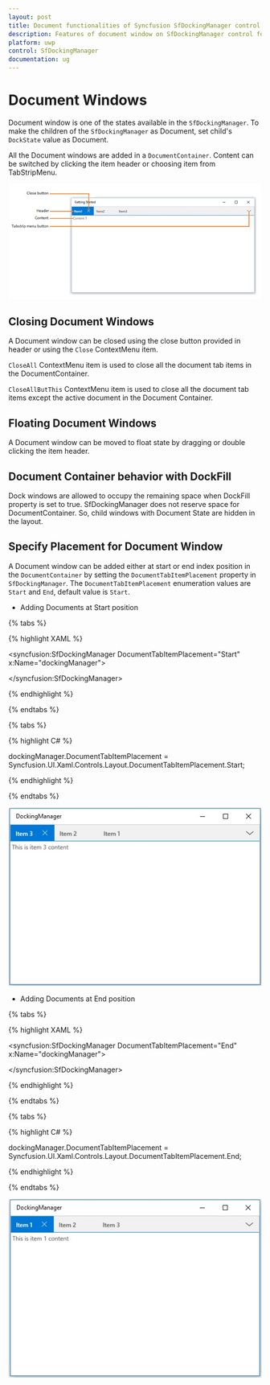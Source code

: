 ```yaml
---
layout: post
title: Document functionalities of Syncfusion SfDockingManager control for UWP
description: Features of document window on SfDockingManager control for UWP
platform: uwp
control: SfDockingManager
documentation: ug
---
```


# Document Windows

Document window is one of the states available in the `SfDockingManager`. To make the children of the `SfDockingManager` as Document, set child's `DockState` value as Document.

All the Document windows are added in a `DocumentContainer`. Content can be switched by clicking the item header or choosing item from TabStripMenu.

![](Document-Windows-images/Document-Windows-img1.jpeg)


## Closing Document Windows

A Document window can be closed using the close button provided in header or using the `Close` ContextMenu item.

`CloseAll` ContextMenu item is used to close all the document tab items in the DocumentContainer.

`CloseAllButThis` ContextMenu item is used to close all the document tab items except the active document in the Document Container.

## Floating Document Windows

A Document window can be moved to float state by dragging or double clicking the item header.

## Document Container behavior with DockFill

Dock windows are allowed to occupy the remaining space when DockFill property is set to true. SfDockingManager does not reserve space for DocumentContainer. So, child windows with Document State are hidden in the layout.

## Specify Placement for Document Window

A Document window can be added either at start or end index position in the `DocumentContainer` by setting the `DocumentTabItemPlacement` property in `SfDockingManager`. The `DocumentTabItemPlacement` enumeration values are `Start` and `End`, default value is `Start`.

* Adding Documents at Start position

{% tabs %}

{% highlight XAML %}

<syncfusion:SfDockingManager DocumentTabItemPlacement="Start" x:Name="dockingManager">

<ContentControl x:Name="dock1" syncfusion:SfDockingManager.Header="Item 1"
                               syncfusion:SfDockingManager.DockState="Document">

<TextBlock Text="This is item 1 content"/>

</ContentControl>

<ContentControl syncfusion:SfDockingManager.Header="Item 2"
                syncfusion:SfDockingManager.DockState="Document">

<TextBlock Text="This is item 2 content"/>

</ContentControl>

<ContentControl syncfusion:SfDockingManager.Header="Item 3"
                syncfusion:SfDockingManager.DockState="Document">

<TextBlock Text="This is item 3 content"/>

</ContentControl>

</syncfusion:SfDockingManager>


{% endhighlight %}

{% endtabs %}

{% tabs %}

{% highlight C# %}

dockingManager.DocumentTabItemPlacement = Syncfusion.UI.Xaml.Controls.Layout.DocumentTabItemPlacement.Start;

{% endhighlight %}

{% endtabs %}

![](Document-Windows-images/documentstart.jpeg)


* Adding Documents at End position

{% tabs %}

{% highlight XAML %}

<syncfusion:SfDockingManager DocumentTabItemPlacement="End" x:Name="dockingManager">

<ContentControl x:Name="dock1" syncfusion:SfDockingManager.Header="Item 1"
                               syncfusion:SfDockingManager.DockState="Document">

<TextBlock Text="This is item 1 content"/>

</ContentControl>

<ContentControl syncfusion:SfDockingManager.Header="Item 2"
                syncfusion:SfDockingManager.DockState="Document">

<TextBlock Text="This is item 2 content"/>

</ContentControl>

<ContentControl syncfusion:SfDockingManager.Header="Item 3"
                syncfusion:SfDockingManager.DockState="Document">

<TextBlock Text="This is item 3 content"/>

</ContentControl>

</syncfusion:SfDockingManager>


{% endhighlight %}

{% endtabs %}

{% tabs %}

{% highlight C# %}

dockingManager.DocumentTabItemPlacement = Syncfusion.UI.Xaml.Controls.Layout.DocumentTabItemPlacement.End;

{% endhighlight %}

{% endtabs %}

![](Document-Windows-images/documentend.jpeg)